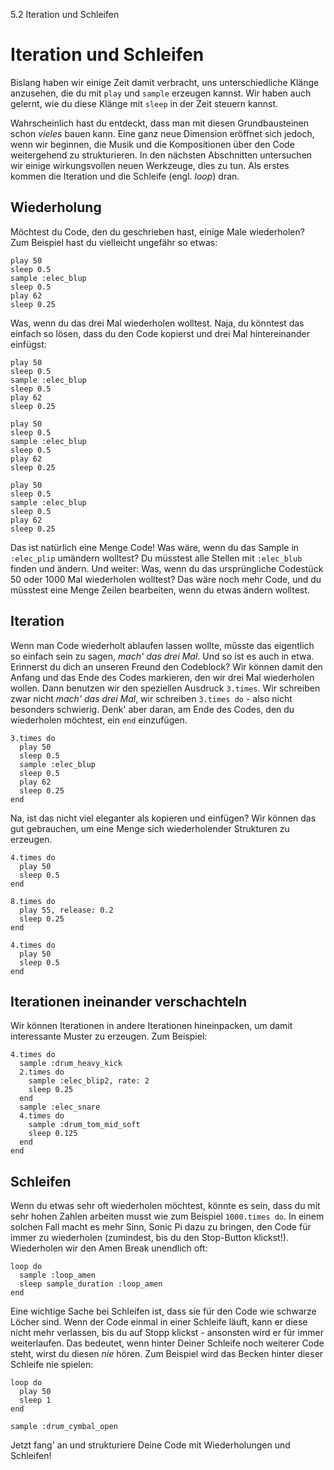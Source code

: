 5.2 Iteration und Schleifen

# Iteration und Schleifen

Bislang haben wir einige Zeit damit verbracht, uns unterschiedliche Klänge anzusehen, die du mit `play` und `sample` erzeugen kannst. Wir haben auch gelernt, wie du diese Klänge mit `sleep` in der Zeit steuern kannst.

Wahrscheinlich hast du entdeckt, dass man mit diesen Grundbausteinen schon *vieles* bauen kann. Eine ganz neue Dimension eröffnet sich jedoch, wenn wir beginnen, die Musik und die Kompositionen über den Code weitergehend zu strukturieren. In den nächsten Abschnitten untersuchen wir einige wirkungsvollen neuen Werkzeuge, dies zu tun. Als erstes kommen die Iteration und die Schleife (engl. *loop*) dran.

## Wiederholung

Möchtest du Code, den du geschrieben hast, einige Male wiederholen? Zum Beispiel hast du vielleicht ungefähr so etwas:

```
play 50
sleep 0.5
sample :elec_blup
sleep 0.5
play 62
sleep 0.25
```

Was, wenn du das drei Mal wiederholen wolltest. Naja, du könntest das einfach so lösen, dass du den Code kopierst und drei Mal hintereinander einfügst:

```
play 50
sleep 0.5
sample :elec_blup
sleep 0.5
play 62
sleep 0.25

play 50
sleep 0.5
sample :elec_blup
sleep 0.5
play 62
sleep 0.25

play 50
sleep 0.5
sample :elec_blup
sleep 0.5
play 62
sleep 0.25
```

Das ist natürlich eine Menge Code! Was wäre, wenn du das Sample in `:elec_plip` umändern wolltest? Du müsstest alle Stellen mit `:elec_blub` finden und ändern. Und weiter: Was, wenn du das ursprüngliche Codestück 50 oder 1000 Mal wiederholen wolltest? Das wäre noch mehr Code, und du müsstest eine Menge Zeilen bearbeiten, wenn du etwas ändern wolltest.

## Iteration

Wenn man Code wiederholt ablaufen lassen wollte, müsste das eigentlich so einfach sein zu sagen, *mach' das drei Mal*. Und so ist es auch in etwa. Erinnerst du dich an unseren Freund den Codeblock? Wir können damit den Anfang und das Ende des Codes markieren, den wir drei Mal wiederholen wollen. Dann benutzen wir den speziellen Ausdruck `3.times`. Wir schreiben zwar nicht *mach' das drei Mal*, wir schreiben `3.times do` - also nicht besonders schwierig. Denk' aber daran, am Ende des Codes, den du wiederholen möchtest, ein `end` einzufügen.

```
3.times do
  play 50
  sleep 0.5
  sample :elec_blup
  sleep 0.5
  play 62
  sleep 0.25
end
```

Na, ist das nicht viel eleganter als kopieren und einfügen? Wir können das gut gebrauchen, um eine Menge sich wiederholender Strukturen zu erzeugen.

```
4.times do
  play 50
  sleep 0.5
end

8.times do
  play 55, release: 0.2
  sleep 0.25
end

4.times do
  play 50
  sleep 0.5
end
```

## Iterationen ineinander verschachteln

Wir können Iterationen in andere Iterationen hineinpacken, um damit interessante Muster zu erzeugen. Zum Beispiel:

```
4.times do
  sample :drum_heavy_kick
  2.times do
    sample :elec_blip2, rate: 2
    sleep 0.25
  end
  sample :elec_snare
  4.times do
    sample :drum_tom_mid_soft
    sleep 0.125
  end
end
```

## Schleifen

Wenn du etwas sehr oft wiederholen möchtest, könnte es sein, dass du mit sehr hohen Zahlen arbeiten musst wie zum Beispiel `1000.times do`. In einem solchen Fall macht es mehr Sinn, Sonic Pi dazu zu bringen, den Code für immer zu wiederholen (zumindest, bis du den Stop-Button klickst!). Wiederholen wir den Amen Break unendlich oft:

```
loop do
  sample :loop_amen
  sleep sample_duration :loop_amen
end
```

Eine wichtige Sache bei Schleifen ist, dass sie für den Code wie schwarze Löcher sind. Wenn der Code einmal in einer Schleife läuft, kann er diese nicht mehr verlassen, bis du auf Stopp klickst - ansonsten wird er für immer weiterlaufen. Das bedeutet, wenn hinter Deiner Schleife noch weiterer Code steht, wirst du diesen *nie* hören. Zum Beispiel wird das Becken hinter dieser Schleife nie spielen:

```
loop do
  play 50
  sleep 1
end

sample :drum_cymbal_open
```
Jetzt fang' an und strukturiere Deine Code mit Wiederholungen und Schleifen!

